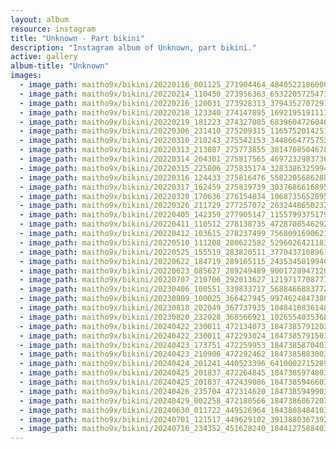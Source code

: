 ```yaml
---
layout: album
resource: instagram
title: "Unknown - Part bikini"
description: "Instagram album of Unknown, part bikini."
active: gallery
album-title: "Unknown"
images:
  - image_path: maitho9x/bikini/20220116_001125_271904464_4840522186000284_5561984548454028347_n.jpg
  - image_path: maitho9x/bikini/20220214_110450_273956363_653220572547322_4405435700803870435_n.jpg
  - image_path: maitho9x/bikini/20220216_120031_273928313_379435270729751_4581547201913308709_n.jpg
  - image_path: maitho9x/bikini/20220218_123340_274147895_1692195191111782_6037893016412167602_n.jpg
  - image_path: maitho9x/bikini/20220219_181223_274327085_683960472604696_6530886740578347810_n.jpg
  - image_path: maitho9x/bikini/20220306_231410_275209315_1165752014251722_3418187356783994997_n.jpg
  - image_path: maitho9x/bikini/20220310_210243_275542153_344866477575328_2533048038214979533_n.jpg
  - image_path: maitho9x/bikini/20220313_213807_275773855_381470850467874_2941775484848209571_n.jpg
  - image_path: maitho9x/bikini/20220314_204301_275817565_4697232983736612_8761928943018955146_n.jpg
  - image_path: maitho9x/bikini/20220315_225806_275835174_328338632599443_864661753570732190_n.jpg
  - image_path: maitho9x/bikini/20220316_124433_275816476_558220568628813_2084447659965782734_n.jpg
  - image_path: maitho9x/bikini/20220317_162459_275839739_303768661689541_6446160602745485816_n.jpg
  - image_path: maitho9x/bikini/20220320_170636_276154834_106873565289566_7755965240828165796_n.jpg
  - image_path: maitho9x/bikini/20220326_211729_277257072_2632448650232217_6195064219791842156_n.jpg
  - image_path: maitho9x/bikini/20220405_142359_277905147_1155799375179721_5351189894533888436_n.jpg
  - image_path: maitho9x/bikini/20220411_110512_278138735_472870854629250_7753351975271659171_n.jpg
  - image_path: maitho9x/bikini/20220412_103615_278237499_756809169062122_500141049691652277_n.jpg
  - image_path: maitho9x/bikini/20220510_111208_280622582_529602642118301_3029391144949711026_n.jpg
  - image_path: maitho9x/bikini/20220525_155519_283820511_377043710896124_531907111591074619_n.jpg
  - image_path: maitho9x/bikini/20220622_184719_289165115_2435345019940751_4175821797046498411_n.jpg
  - image_path: maitho9x/bikini/20220623_085627_289249489_900172894712060_4832385948346752843_n.jpg
  - image_path: maitho9x/bikini/20220707_210706_292013627_1219717708777083_2504718976573523799_n.jpg
  - image_path: maitho9x/bikini/20230406_100551_339833717_568846688377246_9041393643981625313_n.jpg
  - image_path: maitho9x/bikini/20230809_100025_366427945_997462484738091_8839988295868398963_n.jpg
  - image_path: maitho9x/bikini/20230818_202049_367737935_1048410836148588_5933136430000820275_n.jpg
  - image_path: maitho9x/bikini/20230820_232028_368566921_1026554035368725_1410370346068202842_n.jpg
  - image_path: maitho9x/bikini/20240422_230011_472134073_18473857912031072_790431266360692020_n.jpg
  - image_path: maitho9x/bikini/20240422_230011_472293024_18473857915031072_7917944521039533022_n.jpg
  - image_path: maitho9x/bikini/20240423_173751_472259953_18473858704031072_1001688764527947554_n.jpg
  - image_path: maitho9x/bikini/20240423_210906_472292462_18473858830031072_2988514878431079443_n.jpg
  - image_path: maitho9x/bikini/20240424_201241_440523396_641000271528999_2609981477860714795_n.jpg
  - image_path: maitho9x/bikini/20240425_201837_472264845_18473859748031072_2220126012613387538_n.jpg
  - image_path: maitho9x/bikini/20240425_201837_472439086_18473859466031072_7583387717857661319_n.jpg
  - image_path: maitho9x/bikini/20240426_235704_472314620_18473859499031072_5093091447774543027_n.jpg
  - image_path: maitho9x/bikini/20240429_002258_472180566_18473860672031072_5828886499259185998_n.jpg
  - image_path: maitho9x/bikini/20240630_011722_449526964_18438084841031072_6390743373877118396_n.jpg
  - image_path: maitho9x/bikini/20240701_121517_449629102_391388036739283_1012312353899988523_n.jpg
  - image_path: maitho9x/bikini/20240716_234352_451628240_18441275884031072_278346407768929075_n.jpg
---
```

